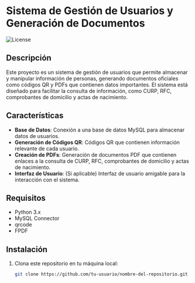 # Sistema de Gestión de Usuarios y Generación de Documentos

![License](https://img.shields.io/badge/license-MIT-blue.svg)

## Descripción

Este proyecto es un sistema de gestión de usuarios que permite almacenar y manipular información de personas, generando documentos oficiales como códigos QR y PDFs que contienen datos importantes. El sistema está diseñado para facilitar la consulta de información, como CURP, RFC, comprobantes de domicilio y actas de nacimiento.

## Características

- **Base de Datos**: Conexión a una base de datos MySQL para almacenar datos de usuarios.
- **Generación de Códigos QR**: Códigos QR que contienen información relevante de cada usuario.
- **Creación de PDFs**: Generación de documentos PDF que contienen enlaces a la consulta de CURP, RFC, comprobantes de domicilio y actas de nacimiento.
- **Interfaz de Usuario**: (Si aplicable) Interfaz de usuario amigable para la interacción con el sistema.

## Requisitos

- Python 3.x
- MySQL Connector
- qrcode
- FPDF

## Instalación

1. Clona este repositorio en tu máquina local:
   ```bash
   git clone https://github.com/tu-usuario/nombre-del-repositorio.git
